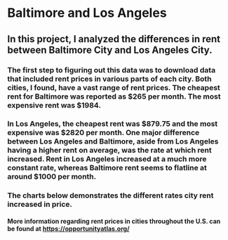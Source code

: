 # Baltimore and Los Angeles
## In this project, I analyzed the differences in rent between Baltimore City and Los Angeles City. 
### The first step to figuring out this data was to download data that included rent prices in various parts of each city. Both cities, I found, have a vast range of rent prices. The cheapest rent for Baltimore was reported as $265 per month. The most expensive rent was $1984.
### In Los Angeles, the cheapest rent was $879.75 and the most expensive was $2820 per month. One major difference between Los Angeles and Baltimore, aside from Los Angeles having a higher rent on average, was the rate at which rent increased. Rent in Los Angeles increased at a much more constant rate, whereas Baltimore rent seems to flatline at around $1000 per month.
### The charts below demonstrates the different rates city rent increased in price.
#### More information regarding rent prices in cities throughout the U.S. can be found at https://opportunityatlas.org/
####
